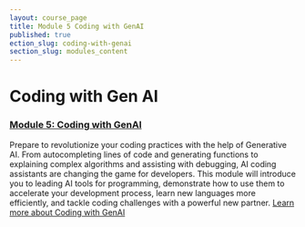 ```yaml
---
layout: course_page
title: Module 5 Coding with GenAI
published: true
ection_slug: coding-with-genai
section_slug: modules_content
---
```


# Coding with Gen AI

### [Module 5: Coding with GenAI](./module5-coding-with-genai/)
Prepare to revolutionize your coding practices with the help of Generative AI. From autocompleting lines of code and generating functions to explaining complex algorithms and assisting with debugging, AI coding assistants are changing the game for developers. This module will introduce you to leading AI tools for programming, demonstrate how to use them to accelerate your development process, learn new languages more efficiently, and tackle coding challenges with a powerful new partner.
[Learn more about Coding with GenAI](./module5-coding-with-genai/)

